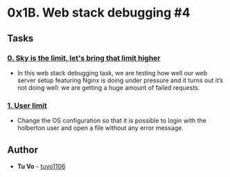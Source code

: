 # 0x1B. Web stack debugging #4

## Tasks

### [0. Sky is the limit, let's bring that limit higher](./0-the_sky_is_the_limit_not.pp)

- In this web stack debugging task, we are testing how well our web server setup featuring Nginx is doing under pressure and it turns out it’s not doing well: we are getting a huge amount of failed requests.

### [1. User limit](./1-user_limit.pp)

- Change the OS configuration so that it is possible to login with the holberton user and open a file without any error message.

## Author

- **Tu Vo** - [tuvo1106](https://github.com/tuvo1106)
